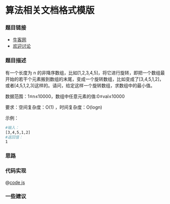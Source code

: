 # 算法相关文档格式模版

### 题目链接

- [牛客网](https://www.nowcoder.com/practice/9f3231a991af4f55b95579b44b7a01ba)
- [欢迎讨论]()

### 题目描述

有一个长度为 n 的非降序数组，比如[1,2,3,4,5]，将它进行旋转，即把一个数组最开始的若干个元素搬到数组的末尾，变成一个旋转数组，比如变成了[3,4,5,1,2]，或者[4,5,1,2,3]这样的。请问，给定这样一个旋转数组，求数组中的最小值。

数据范围：1≤n≤10000，数组中任意元素的值:0≤val≤10000
 
要求：空间复杂度：O(1) ，时间复杂度：O(logn)


示例：

```bash
#输入：
[3,4,5,1,2]
#返回值：
1
```

### 思路


### 代码实现

@[code js](@code/algorithm/剑指/二分查找/minNumberInRotateArray.js)

### 一些建议